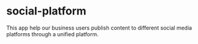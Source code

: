 # social-platform
This app help our business users publish content to different social media platforms through a unified platform.
